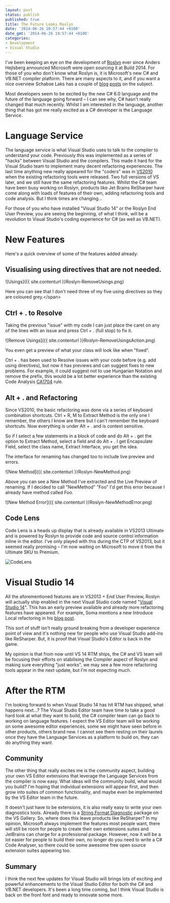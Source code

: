 ```yaml
---
layout: post
status: publish
published: true
title: The Future Looks Roslyn
date: '2014-06-26 20:57:44 +0100'
date_gmt: '2014-06-26 19:57:44 +0100'
categories:
- Development
- Visual Studio
---
```

I've been keeping an eye on the development of [Roslyn](https://github.com/dotnet/roslyn) ever since Anders Hejlsberg announced Microsoft were open sourcing it at Build 2014. For those of you who don't know what Roslyn is, it is Microsoft's new C# and VB.NET compiler platform. There are many aspects to it, and if you want a nice overview Schabse Laks has a couple of [blog](http://blog.slaks.net/2014-04-07/exploring-roslyn-part-1-introduction/) [posts](http://blog.slaks.net/2014-05-21/exploring-roslyn-part-2-inside-end-user-preview/) on the subject.

Most developers seem to be excited by the new C# 6.0 language and the future of the language going forward &ndash; I can see why, C# hasn't really changed that much recently. Whilst I am interested in the language, another thing that has got me really excited as a C# developer is the Language Service. 

# Language Service
The language service is what Visual Studio uses to talk to the compiler to understand your code. Previously this was implemented as a series of "hacks" between Visual Studio and the compilers. This made it hard for the Visual Studio team to implement many decent refactoring experiences. The last time anything new really appeared for the "coders" was in [VS2010](http://blogs.wrox.com/article/7-refactoring-methods-in-visual-studio-2010/) when the existing refactoring tools were released. Two full versions of VS later, and we still have the same refactoring features. Whilst the C# team have been busy working on Roslyn, products like Jet Brains ReSharper have come along with loads of features of their own, adding refactoring tools and code analysis. But I think times are changing...

For those of you who have installed "Visual Studio 14" or the Roslyn End User Preview, you are seeing the beginning, of what I think, will be a revolution to Visual Studio's coding experience for C# (as well as VB.NET).

# New Features
Here's a quick overview of some of the features added already:

Visualising using directives that are not needed.
-- 

![Usings]({{ site.contenturl }}Roslyn-RemoveUsings.png)

Here you can see that I don't need three of my five using directives so they are coloured grey.<&#47;span>

Ctrl + . to Resolve
---

Taking the previous "issue" with my code I can just place the caret on any of the lines with an issue and press Ctrl + . (full stop) to fix it.

![Remove Usings]({{ site.contenturl }}Roslyn-RemoveUsingsAction.png)

You even get a preview of what your class will look like when "fixed".

Ctrl + . has been used to Resolve issues with your code before (e.g. add using directives), but now it has previews and can suggest fixes to new problems. For example, it could suggest not to use Hungarian Notation and remove the prefix, this would be a lot better experience than the existing Code Analysis [CA1704](http://msdn.microsoft.com/en-us/library/bb264492.aspx) rule.

Alt + . and Refactoring
---

Since VS2010, the basic refactoring was done via a series of keyboard combination shortcuts. Ctrl + R, M to Extract Method is the only one I remember, the others I know are there but I can't remember the keyboard shortcuts. Now everything is under Alt + . and is context sensitive.

So if I select a few statements in a block of code and do Alt + . get the option to Extract Method, select a field and do Alt + . I get Encapsulate Field, select the class name, Extract Interface, you get the idea.

The interface for renaming has changed too to include live preview and errors.

![New Method]({{ site.contenturl }}Roslyn-NewMethod.png)

Above you can see a New Method I've extracted and the Live Preview of renaming. If I decided to call "NewMethod" "Foo" I'd get this error because I already have method called Foo.

![New Method Error]({{ site.contenturl }}Roslyn-NewMethodError.png)

Code Lens
---

Code Lens is a heads up display that is already available in VS2013 Ultimate and is powered by Roslyn to provide code and source control information inline in the editor. I've only played with this during the CTP of VS2013, but it seemed really promising &ndash; I'm now waiting on Microsoft to move it from the Ultimate SKU to Premium.

![CodeLens](https://x2jsrq.blu.livefilestore.com/y2pHvnYw8ZovzeKdsT9oEAT-NasfcccvLTyqpUAZWrmBdGTwNgO85YBV3QkWXgmi_I7BUC4pMIDUbEiLgeVImTwFsQxjfOZ9Y-7MrZR10256Ew/codelens2.png?psid=2)

# Visual Studio 14
	
All the aforementioned features are in VS2013 + End User Preview, Roslyn will actually ship enabled in the next Visual Studio code named "[Visual Studio 14](http://blogs.msdn.com/b/visualstudio/archive/2014/06/03/visual-studio-14-ctp-now-available.aspx)". This has an early preview available and already more refactoring features have appeared. For example, Soma mentions a new Introduce Local refactoring in his [blog post](http://blogs.msdn.com/b/somasegar/archive/2014/06/03/first-preview-of-visual-studio-quot-14-quot-available-now.aspx).

This sort of stuff isn't really ground breaking from a developer experience point of view and it's nothing new for people who use Visual Studio add-ins like ReSharper. But, it is proof that Visual Studio's Editor is back in the game.

My opinion is that from now until VS 14 RTM ships, the C# and VS team will be focusing their efforts on stabilising the Compiler aspect of Roslyn and making sure everything "just works", we may see a few more refactoring tools appear in the next update, but I'm not expecting much.

# After the RTM

I'm looking forward to when Visual Studio 14 has hit RTM has shipped, what happens next...? The Visual Studio Editor team have time to take a good hard look at what they want to build, the C# compiler team can go back to working on language features. I expect the VS Editor team will be working on some awesome editor experiences, some we might have seen before in other products, others brand new. I cannot see them resting on their laurels once they have the Language Services as a platform to build on, they can do anything they want.

Community
---

The other thing that really excites me is the community aspect, building your own VS Editor extensions that leverage the Language Services from the compiler is now easy. What ideas will the community build, what would you build? I'm hoping that individual extensions will appear first, and then grow into suites of common functionality, and maybe even be implemented by the VS Editor team in the future.

It doesn't just have to be extensions, it is also really easy to write your own diagnostics tools. Already there is a [String.Format Diagnostic](http://visualstudiogallery.msdn.microsoft.com/adbded26-4bc1-4d24-be86-61eef8768eee) package on the VS Gallery. So, where does this leave products like ReSharper? In my opinion, Microsoft always implement the features most people want, there will still be room for people to create their own extensions suites and JetBrains can charge for a professional package. However, now it will be a lot easier for people to build their own, no longer do you need to write a C# Code Analyser, so there could be some awesome free open source extension suites appearing too.

Summary
---

I think the next few updates for Visual Studio will brings lots of exciting and powerful enhancements to the Visual Studio Editor for both the C# and VB.NET developers. It's been a long time coming, but I think Visual Studio is back on the front font and ready to innovate some more.
